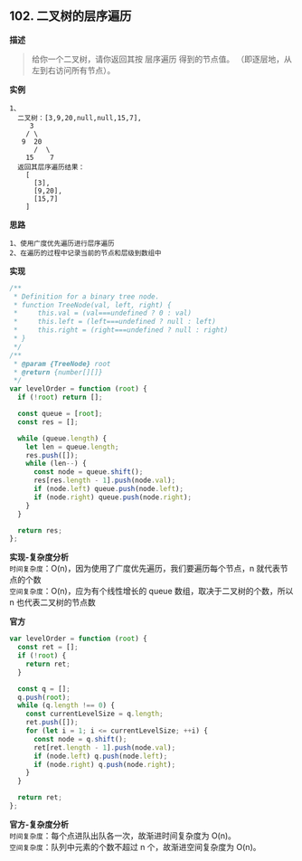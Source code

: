 ## 102. 二叉树的层序遍历

**描述**

> 给你一个二叉树，请你返回其按 层序遍历 得到的节点值。 （即逐层地，从左到右访问所有节点）。

**实例**

```
1、
  二叉树：[3,9,20,null,null,15,7],
     3
    / \
   9  20
      /  \
    15    7
  返回其层序遍历结果：
    [
      [3],
      [9,20],
      [15,7]
    ]
```

**思路**

```
1、使用广度优先遍历进行层序遍历
2、在遍历的过程中记录当前的节点和层级到数组中
```

**实现**

```js
/**
 * Definition for a binary tree node.
 * function TreeNode(val, left, right) {
 *     this.val = (val===undefined ? 0 : val)
 *     this.left = (left===undefined ? null : left)
 *     this.right = (right===undefined ? null : right)
 * }
 */
/**
 * @param {TreeNode} root
 * @return {number[][]}
 */
var levelOrder = function (root) {
  if (!root) return [];

  const queue = [root];
  const res = [];

  while (queue.length) {
    let len = queue.length;
    res.push([]);
    while (len--) {
      const node = queue.shift();
      res[res.length - 1].push(node.val);
      if (node.left) queue.push(node.left);
      if (node.right) queue.push(node.right);
    }
  }

  return res;
};
```

**实现-复杂度分析**  
`时间复杂度`：O(n)，因为使用了广度优先遍历，我们要遍历每个节点，n 就代表节点的个数  
`空间复杂度`：O(n)，应为有个线性增长的 queue 数组，取决于二叉树的个数，所以 n 也代表二叉树的节点数

**官方**

```js
var levelOrder = function (root) {
  const ret = [];
  if (!root) {
    return ret;
  }

  const q = [];
  q.push(root);
  while (q.length !== 0) {
    const currentLevelSize = q.length;
    ret.push([]);
    for (let i = 1; i <= currentLevelSize; ++i) {
      const node = q.shift();
      ret[ret.length - 1].push(node.val);
      if (node.left) q.push(node.left);
      if (node.right) q.push(node.right);
    }
  }

  return ret;
};
```

**官方-复杂度分析**  
`时间复杂度`：每个点进队出队各一次，故渐进时间复杂度为 O(n)。  
`空间复杂度`：队列中元素的个数不超过 n 个，故渐进空间复杂度为 O(n)。
